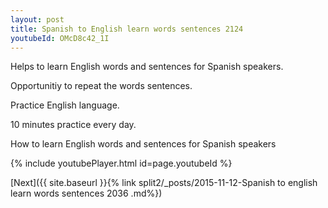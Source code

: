 ```yaml
---
layout: post
title: Spanish to English learn words sentences 2124 
youtubeId: OMcD8c42_1I
---
```

 
 
Helps to learn English words and sentences for Spanish speakers.

Opportunitiy to repeat the words sentences. 

Practice English language. 
 
10 minutes practice every day. 
 
How to learn English words and sentences for Spanish speakers 
 
{% include youtubePlayer.html id=page.youtubeId %}
 
 
[Next]({{ site.baseurl }}{% link  split2/_posts/2015-11-12-Spanish to english learn words sentences 2036 .md%})
 

